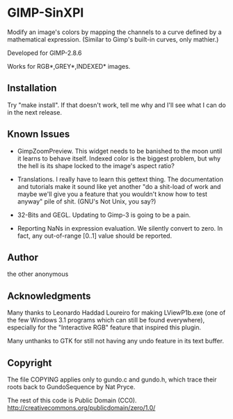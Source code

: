 GIMP-SinXPI
===========

Modify an image's colors by mapping the channels to a curve defined by a
mathematical expression. (Similar to Gimp's built-in curves, only mathier.)

Developed for GIMP-2.8.6

Works for RGB*,GREY*,INDEXED* images.


Installation
------------

Try "make install". If that doesn't work, tell me why and I'll see what I
can do in the next release.


Known Issues
------------

* GimpZoomPreview. This widget needs to be banished to the moon until it
  learns to behave itself. Indexed color is the biggest problem, but
  why the hell is its shape locked to the image's aspect ratio?

* Translations. I really have to learn this gettext thing. The documentation
  and tutorials make it sound like yet another "do a shit-load of work and
  maybe we'll give you a feature that you wouldn't know how to test anyway"
  pile of shit. (GNU's Not Unix, you say?)

* 32-Bits and GEGL. Updating to Gimp-3 is going to be a pain.

* Reporting NaNs in expression evaluation. We silently convert to zero.
  In fact, any out-of-range [0..1] value should be reported.


Author
------

the other anonymous


Acknowledgments
---------------

Many thanks to Leonardo Haddad Loureiro for making LViewP1b.exe (one
of the few Windows 3.1 programs which can still be found everywhere),
especially for the "Interactive RGB" feature that inspired this plugin.

Many unthanks to GTK for still not having any undo feature in its text buffer.


Copyright
---------

The file COPYING applies only to gundo.c and gundo.h, which trace their
roots back to GundoSequence by Nat Pryce.

The rest of this code is Public Domain (CC0).
http://creativecommons.org/publicdomain/zero/1.0/
